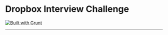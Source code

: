 # Dropbox Interview Challenge

[![Built with Grunt](https://cdn.gruntjs.com/builtwith.png)](http://gruntjs.com/)

----------

